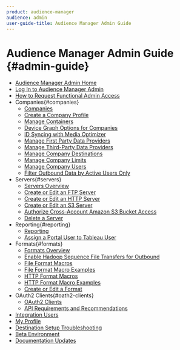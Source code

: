 ```yaml
---
product: audience-manager
audience: admin
user-guide-title: Audience Manager Admin Guide
---
```


# Audience Manager Admin Guide {#admin-guide}

+ [Audience Manager Admin Home](admin-home.md)
+ [Log In to Audience Manager Admin](admin-login.md)
+ [How to Request Functional Admin Access](admin-access.md)
+ Companies{#companies}
    + [Companies](companies/admin-companies-overview.md)
    + [Create a Company Profile](companies/admin-manage-company-profiles.md)
    + [Manage Containers](companies/admin-manage-containers.md)
    + [Device Graph Options for Companies](companies/admin-device-graph-options.md)
    + [ID Syncing with Media Optimizer](companies/admin-amo-sync.md)
    + [Manage First Party Data Providers](companies/admin-first-party-providers.md)
    + [Manage Third-Party Data Providers](companies/admin-third-party-providers.md)
    + [Manage Company Destinations](companies/admin-manage-company-destinations.md)
    + [Manage Company Limits](companies/admin-company-limits.md)
    + [Manage Company Users](companies/admin-manage-company-users.md)
    + [Filter Outbound Data by Active Users Only](companies/outbound-active-user-filter.md)
+ Servers{#servers}
    + [Servers Overview](admin-servers/admin-servers.md)
    + [Create or Edit an FTP Server](admin-servers/create-ftp-server.md)
    + [Create or Edit an HTTP Server](admin-servers/create-http-server.md)
    + [Create or Edit an S3 Server](admin-servers/create-s3-server.md)
    + [Authorize Cross-Account Amazon S3 Bucket Access](admin-servers/admin-authorize-s3-cross-bucket.md)
    + [Delete a Server](admin-servers/admin-delete-server.md)
+ Reporting{#reporting}
    + [Reporting](admin-reporting/admin-reporting-overview.md)
    + [Assign a Portal User to Tableau User](admin-reporting/admin-assign-tableau-user.md)
+ Formats{#formats}
    + [Formats Overview](formats/formats.md)
    + [Enable Hadoop Sequence File Transfers for Outbound](formats/enable-outbound-seq.md)
    + [File Format Macros](formats/file-formats.md)
    + [File Format Macro Examples](formats/file-format-examples.md)
    + [HTTP Format Macros](formats/web-formats.md)
    + [HTTP Format Macro Examples](formats/web-format-examples.md)
    + [Create or Edit a Format](formats/admin-create-format.md)
+ OAuth2 Clients{#oath2-clients}
    + [OAuth2 Clients](admin-oauth2/admin-oauth2-create-edit.md)
    + [API Requirements and Recommendations](admin-oauth2/aam-admin-api-requirements.md)
+ [Integration Users](admin-manage-integration-users.md)
+ [My Profile](admin-my-profile.md)
+ [Destination Setup Troubleshooting](admin-destination-troubleshooting.md)
+ [Beta Environment](admin-beta-environment.md)
+ [Documentation Updates](admin-doc-updates.md)
